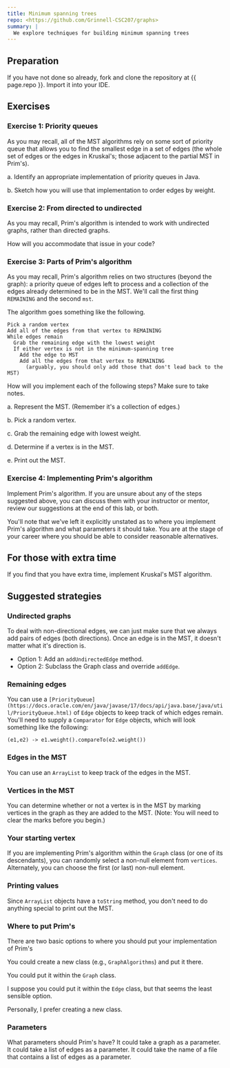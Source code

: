 ```yaml
---
title: Minimum spanning trees
repo: <https://github.com/Grinnell-CSC207/graphs>
summary: |
  We explore techniques for building minimum spanning trees
---
```

Preparation
-----------

If you have not done so already, fork and clone the repository at {{ page.repo }}.  Import it into your IDE.

Exercises
---------

### Exercise 1: Priority queues

As you may recall, all of the MST algorithms rely on some sort of priority queue that allows you to find the smallest edge in a set of edges (the whole set of edges or the edges in Kruskal's; those adjacent to the partial MST in Prim's).

a. Identify an appropriate implementation of priority queues in Java.

b. Sketch how you will use that implementation to order edges by weight.

### Exercise 2: From directed to undirected

As you may recall, Prim's algorithm is intended to work with undirected graphs, rather than directed graphs.  

How will you accommodate that issue in your code?

### Exercise 3: Parts of Prim's algorithm

As you may recall, Prim's algorithm relies on two structures (beyond the graph): a priority queue of edges left to process and a collection of the edges already determined to be in the MST.  We'll call the first thing `REMAINING` and the second `mst`.

The algorithm goes something like the following.

```text
Pick a random vertex
Add all of the edges from that vertex to REMAINING
While edges remain
  Grab the remaining edge with the lowest weight
  If either vertex is not in the minimum-spanning tree
    Add the edge to MST
    Add all the edges from that vertex to REMAINING
      (arguably, you should only add those that don't lead back to the MST)
```

How will you implement each of the following steps? Make sure to take notes.

a. Represent the MST.  (Remember it's a collection of edges.)

b. Pick a random vertex.

c. Grab the remaining edge with lowest weight.

d. Determine if a vertex is in the MST.

e. Print out the MST.

### Exercise 4: Implementing Prim's algorithm

Implement Prim's algorithm.  If you are unsure about any of the steps suggested above, you can discuss them with your instructor or mentor, review our suggestions at the end of this lab, or both.

You'll note that we've left it explicitly unstated as to where you implement Prim's algorithm and what parameters it should take. You are at the stage of your career where you should be able to consider reasonable alternatives.

For those with extra time
-------------------------

If you find that you have extra time, implement Kruskal's MST algorithm.

Suggested strategies
--------------------

### Undirected graphs

To deal with non-directional edges, we can just make sure that we always add pairs of edges (both directions).  Once an edge is in the MST, it doesn't matter what it's direction is.

* Option 1: Add an `addUndirectedEdge` method.
* Option 2: Subclass the Graph class and override `addEdge`.

### Remaining edges

You can use a `[PriorityQueue](https://docs.oracle.com/en/java/javase/17/docs/api/java.base/java/util/PriorityQueue.html)` of `Edge` objects to keep track of which edges remain.  You'll need to supply a `Comparator` for `Edge` objects, which will look something like the following:

    (e1,e2) -> e1.weight().compareTo(e2.weight())

### Edges in the MST

You can use an `ArrayList` to keep track of the edges in the MST.

### Vertices in the MST

You can determine whether or not a vertex is in the MST by marking vertices in the graph as they are added to the MST.  (Note: You will need to clear the marks before you begin.)

### Your starting vertex

If you are implementing Prim's algorithm within the `Graph` class (or one of its descendants), you can randomly select a non-null element from `vertices`.  Alternately, you can choose the first (or last) non-null element.

### Printing values

Since `ArrayList` objects have a `toString` method, you don't need to do anything special to print out the MST.

### Where to put Prim's

There are two basic options to where you should put your implementation of Prim's

You could create a new class (e.g., `GraphAlgorithms`) and put it there. 

You could put it within the `Graph` class.

I suppose you could put it within the `Edge` class, but that seems the least sensible option.

Personally, I prefer creating a new class.

### Parameters

What parameters should Prim's have? It could take a graph as a parameter. It could take a list of edges as a parameter. It could take the name of a file that contains a list of edges as a parameter.
